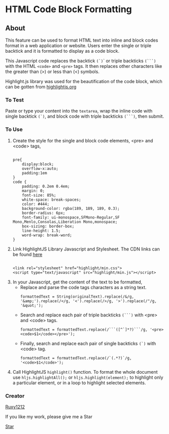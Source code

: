 # HTML Code Block Formatting
## About
        
This feature can be used to format HTML text into inline and block codes format in a web application or website. Users enter the single or triple backtick and it is formatted to display as a code block. 
<p>This Javascript code replaces the backtick <code>(`)</code>` or triple backticks <code>(```)</code> with the HTML <code>&lt;code&gt;</code> and <code>&lt;pre&gt;</code> tags. It then replaces other characters like the greater than (>) or less than (&lt;) symbols.</p>
<p>Highlight.js library was used for the beautification of the code block, which can be gotten from <a href="https://highlightjs.org/">highlightjs.org</a>  
            </p>
            <h3>To Test</h3>
            <p>
                Paste or type your content into the <code>textarea</code>, wrap the inline code with single backtick <code>(`)</code>, and block code with triple backticks <code>(```)</code>, then submit.
            </p>
            <h3>To Use</h3>
            <p>
                <ol>
                    <li>
                        Create the style for the single and block code elements, &lt;pre&gt; and &lt;code&gt; tags,
<pre><code>
pre{
    display:block;
    overflow-x:auto;
    padding:1em
}
code {
    padding: 0.2em 0.4em;
    margin: 0;
    font-size: 85%;
    white-space: break-spaces;
    color: #444;
    background-color: rgba(189, 189, 189, 0.3);
    border-radius: 6px;
    font-family: ui-monospace,SFMono-Regular,SF Mono,Menlo,Consolas,Liberation Mono,monospace;
    box-sizing: border-box;
    line-height: 1.5;
    word-wrap: break-word;
}
</code></pre>
                    </li>
                    <li>
                        Link HighlightJS Library Javascript and Stylesheet. The CDN links can be found <a href="https://highlightjs.org/">here</a>
<pre><code>
&lt;link rel="stylesheet" href="highlight/min.css"&gt;
&lt;script type="text/javascript" src="highlight/min.js"&gt;&lt;/script&gt;
</code></pre>
                    </li>
                    <li>
                        In your Javascript, get the content of the text to be formatted,
                        <ul>
                            <li>
                                Replace and parse the code tags characters as a string text. <pre><code>formattedText = String(originalText).replace(/&/g, '&amp;amp;').replace(/&lt;/g, '&lt;').replace(/&gt;/g, '&gt;').replace(/"/g, '&amp;quot;');</code></pre>
                            </li>
                            <li>
                                Search and replace each pair of triple backticks <code>(```)</code> with &lt;pre&gt; and &lt;code&gt; tags. <pre><code>formattedText = formattedText.replace(/```([^`]*?)```/g, '&lt;pre&gt;&lt;code&gt;$1&lt;/code&gt;&lt;/pre&gt;');</code></pre>
                            </li>
                            <li>
                             Finally, search and replace each pair of single backticks <code>(`)</code> with &lt;code&gt; tag. <pre><code>formattedText = formattedText.replace(/`(.*?)`/g, '&lt;code&gt;$1&lt;/code&gt;');</code></pre>
                         </li>
                        </ul>
                    </li>
                    <li>
                        Call HighlightJS <code>highlight()</code> function. To format the whole document use <code>hljs.highlightAll();</code> or <code>hljs.highlight(element);</code> to highlight only a particular element, or in a loop to highlight selected elements.
                    </li>
                </ol>    
            </p>
            <h3>Creator</h3>
                <a href="https://github.com/ruxy1212/ruxy1212">Ruxy1212</a>
                <p>If you like my work, please give me a Star</p>
                <a class="github-button" href="https://github.com/ruxy1212/ruxy1212" data-color-scheme="no-preference: light; light: light; dark: dark;" data-icon="octicon-star" aria-label="Star ruxy1212/ruxy1212 on GitHub">Star</a>
